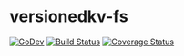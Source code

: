 # versionedkv-fs

[![GoDev](https://pkg.go.dev/badge/golang.org/x/pkgsite.svg)](https://pkg.go.dev/github.com/go-tk/versionedkv-fs)
[![Build Status](https://travis-ci.com/go-tk/versionedkv-fs.svg?branch=master)](https://travis-ci.com/github/go-tk/versionedkv-fs)
[![Coverage Status](https://codecov.io/gh/go-tk/versionedkv-fs/branch/master/graph/badge.svg)](https://codecov.io/gh/go-tk/versionedkv-fs)
